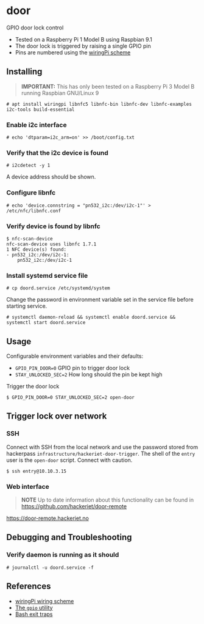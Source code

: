 # door

GPIO door lock control

- Tested on a Raspberry Pi 1 Model B using Raspbian 9.1
- The door lock is triggered by raising a single GPIO pin
- Pins are numbered using the [wiringPi scheme][1]

## Installing

> **IMPORTANT:** This has only been tested on a Raspberry Pi 3 Model B running Raspbian GNU/Linux 9

    # apt install wiringpi libnfc5 libnfc-bin libnfc-dev libnfc-examples i2c-tools build-essential

### Enable i2c interface

    # echo 'dtparam=i2c_arm=on' >> /boot/config.txt

### Verify that the i2c device is found

    # i2cdetect -y 1

A device address should be shown.

### Configure libnfc

    # echo 'device.connstring = "pn532_i2c:/dev/i2c-1"' > /etc/nfc/libnfc.conf

### Verify device is found by libnfc

    $ nfc-scan-device 
    nfc-scan-device uses libnfc 1.7.1
    1 NFC device(s) found:
    - pn532_i2c:/dev/i2c-1:
        pn532_i2c:/dev/i2c-1

### Install systemd service file

    # cp doord.service /etc/systemd/system

Change the password in environment variable set in the service file before starting service.

    # systemctl daemon-reload && systemctl enable doord.service && systemctl start doord.service

## Usage

Configurable environment variables and their defaults:

  - `GPIO_PIN_DOOR=0` GPIO pin to trigger door lock
  - `STAY_UNLOCKED_SEC=2` How long should the pin be kept high

Trigger the door lock

```
$ GPIO_PIN_DOOR=0 STAY_UNLOCKED_SEC=2 open-door
```

## Trigger lock over network

### SSH

Connect with SSH from the local network and use the password stored from hackerpass `infrastructure/hackeriet-door-trigger`.
The shell of the `entry` user is the `open-door` script. Connect with caution.

```
$ ssh entry@10.10.3.15
```

### Web interface

> **NOTE** Up to date information about this functionality can be found in https://github.com/hackeriet/door-remote

https://door-remote.hackeriet.no

## Debugging and Troubleshooting

### Verify daemon is running as it should

    # journalctl -u doord.service -f

## References

- [wiringPi wiring scheme][1]
- [The `gpio` utility][2]
- [Bash exit traps][3]

[1]: https://pinout.xyz/pinout/wiringpi
[2]: https://projects.drogon.net/raspberry-pi/wiringpi/the-gpio-utility/
[3]: http://redsymbol.net/articles/bash-exit-traps/

